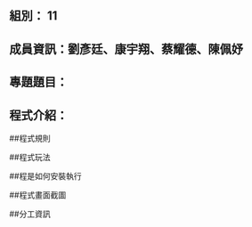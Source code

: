 ## 組別： 11

## 成員資訊：劉彥廷、康宇翔、蔡耀德、陳佩妤

## 專題題目：

## 程式介紹：

##程式規則

##程式玩法

##程是如何安裝執行

##程式畫面截圖

##分工資訊




